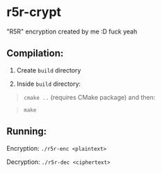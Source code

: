 # r5r-crypt
"R5R" encryption created by me :D fuck yeah

## Compilation:
1. Create `build` directory

2. Inside `build` directory:

>`cmake ..` (requires CMake package) and then:

>`make`


## Running:
Encryption: `./r5r-enc <plaintext>`

Decryption: `./r5r-dec <ciphertext>`
